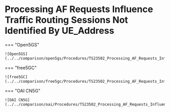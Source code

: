 # Processing AF Requests Influence Traffic Routing Sessions Not Identified By UE_Address

=== "Open5GS"

    ![Open5GS](../../comparison/open5gs/Procedures/TS23502_Processing_AF_Requests_Influence_Traffic_Routing_Sessions_Not_Identified_By_UE_Address.png)

=== "free5GC"

    ![free5GC](../../comparison/free5gc/Procedures/TS23502_Processing_AF_Requests_Influence_Traffic_Routing_Sessions_Not_Identified_By_UE_Address.png)

=== "OAI CN5G"

    ![OAI CN5G](../../comparison/oai/Procedures/TS23502_Processing_AF_Requests_Influence_Traffic_Routing_Sessions_Not_Identified_By_UE_Address.png)